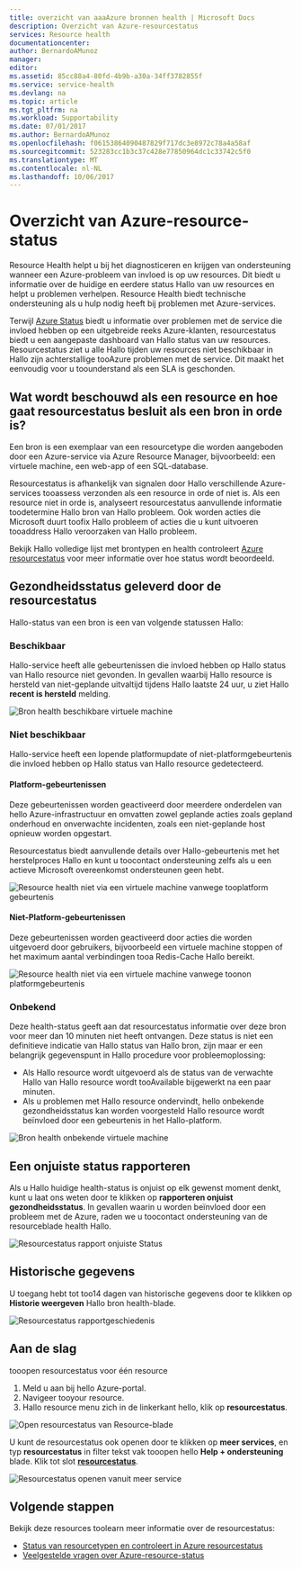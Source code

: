 ```yaml
---
title: overzicht van aaaAzure bronnen health | Microsoft Docs
description: Overzicht van Azure-resourcestatus
services: Resource health
documentationcenter: 
author: BernardoAMunoz
manager: 
editor: 
ms.assetid: 85cc88a4-80fd-4b9b-a30a-34ff3782855f
ms.service: service-health
ms.devlang: na
ms.topic: article
ms.tgt_pltfrm: na
ms.workload: Supportability
ms.date: 07/01/2017
ms.author: BernardoAMunoz
ms.openlocfilehash: f06153864090487829f717dc3e8972c78a4a58af
ms.sourcegitcommit: 523283cc1b3c37c428e77850964dc1c33742c5f0
ms.translationtype: MT
ms.contentlocale: nl-NL
ms.lasthandoff: 10/06/2017
---
```

# <a name="azure-resource-health-overview"></a>Overzicht van Azure-resource-status
 
Resource Health helpt u bij het diagnosticeren en krijgen van ondersteuning wanneer een Azure-probleem van invloed is op uw resources. Dit biedt u informatie over de huidige en eerdere status Hallo van uw resources en helpt u problemen verhelpen. Resource Health biedt technische ondersteuning als u hulp nodig heeft bij problemen met Azure-services.

Terwijl [Azure Status](https://status.azure.com) biedt u informatie over problemen met de service die invloed hebben op een uitgebreide reeks Azure-klanten, resourcestatus biedt u een aangepaste dashboard van Hallo status van uw resources. Resourcestatus ziet u alle Hallo tijden uw resources niet beschikbaar in Hallo zijn achterstallige tooAzure problemen met de service. Dit maakt het eenvoudig voor u toounderstand als een SLA is geschonden. 

## <a name="what-is-considered-a-resource-and-how-does-resource-health-decides-if-a-resource-is-healthy-or-not"></a>Wat wordt beschouwd als een resource en hoe gaat resourcestatus besluit als een bron in orde is?
Een bron is een exemplaar van een resourcetype die worden aangeboden door een Azure-service via Azure Resource Manager, bijvoorbeeld: een virtuele machine, een web-app of een SQL-database.

Resourcestatus is afhankelijk van signalen door Hallo verschillende Azure-services tooassess verzonden als een resource in orde of niet is. Als een resource niet in orde is, analyseert resourcestatus aanvullende informatie toodetermine Hallo bron van Hallo probleem. Ook worden acties die Microsoft duurt toofix Hallo probleem of acties die u kunt uitvoeren tooaddress Hallo veroorzaken van Hallo probleem. 

Bekijk Hallo volledige lijst met brontypen en health controleert [Azure resourcestatus](resource-health-checks-resource-types.md) voor meer informatie over hoe status wordt beoordeeld.

## <a name="health-status-provided-by-resource-health"></a>Gezondheidsstatus geleverd door de resourcestatus
Hallo-status van een bron is een van volgende statussen Hallo:

### <a name="available"></a>Beschikbaar
Hallo-service heeft alle gebeurtenissen die invloed hebben op Hallo status van Hallo resource niet gevonden. In gevallen waarbij Hallo resource is hersteld van niet-geplande uitvaltijd tijdens Hallo laatste 24 uur, u ziet Hallo **recent is hersteld** melding.

![Bron health beschikbare virtuele machine](./media/resource-health-overview/Available.png)

### <a name="unavailable"></a>Niet beschikbaar
Hallo-service heeft een lopende platformupdate of niet-platformgebeurtenis die invloed hebben op Hallo status van Hallo resource gedetecteerd.

#### <a name="platform-events"></a>Platform-gebeurtenissen
Deze gebeurtenissen worden geactiveerd door meerdere onderdelen van hello Azure-infrastructuur en omvatten zowel geplande acties zoals gepland onderhoud en onverwachte incidenten, zoals een niet-geplande host opnieuw worden opgestart.

Resourcestatus biedt aanvullende details over Hallo-gebeurtenis met het herstelproces Hallo en kunt u toocontact ondersteuning zelfs als u een actieve Microsoft overeenkomst ondersteunen geen hebt.

![Resource health niet via een virtuele machine vanwege tooplatform gebeurtenis](./media/resource-health-overview/Unavailable.png)

#### <a name="non-platform-events"></a>Niet-Platform-gebeurtenissen
Deze gebeurtenissen worden geactiveerd door acties die worden uitgevoerd door gebruikers, bijvoorbeeld een virtuele machine stoppen of het maximum aantal verbindingen tooa Redis-Cache Hallo bereikt.

![Resource health niet via een virtuele machine vanwege toonon platformgebeurtenis](./media/resource-health-overview/Unavailable_NonPlatform.png)

### <a name="unknown"></a>Onbekend
Deze health-status geeft aan dat resourcestatus informatie over deze bron voor meer dan 10 minuten niet heeft ontvangen. Deze status is niet een definitieve indicatie van Hallo status van Hallo bron, zijn maar er een belangrijk gegevenspunt in Hallo procedure voor probleemoplossing:
* Als Hallo resource wordt uitgevoerd als de status van de verwachte Hallo van Hallo resource wordt tooAvailable bijgewerkt na een paar minuten.
* Als u problemen met Hallo resource ondervindt, hello onbekende gezondheidsstatus kan worden voorgesteld Hallo resource wordt beïnvloed door een gebeurtenis in het Hallo-platform.

![Bron health onbekende virtuele machine](./media/resource-health-overview/Unknown.png)

## <a name="report-an-incorrect-status"></a>Een onjuiste status rapporteren
Als u Hallo huidige health-status is onjuist op elk gewenst moment denkt, kunt u laat ons weten door te klikken op **rapporteren onjuist gezondheidsstatus**. In gevallen waarin u worden beïnvloed door een probleem met de Azure, raden we u toocontact ondersteuning van de resourceblade health Hallo. 

![Resourcestatus rapport onjuiste Status](./media/resource-health-overview/incorrect-status.png)

## <a name="historical-information"></a>Historische gegevens
U toegang hebt tot too14 dagen van historische gegevens door te klikken op **Historie weergeven** Hallo bron health-blade. 

![Resourcestatus rapportgeschiedenis](./media/resource-health-overview/history-blade.png)

## <a name="getting-started"></a>Aan de slag
tooopen resourcestatus voor één resource
1.  Meld u aan bij hello Azure-portal.
2.  Navigeer tooyour resource.
3.  Hallo resource menu zich in de linkerkant hello, klik op **resourcestatus**.

![Open resourcestatus van Resource-blade](./media/resource-health-overview/from-resource-blade.png)

U kunt de resourcestatus ook openen door te klikken op **meer services**, en typ **resourcestatus** in filter tekst vak tooopen hello **Help + ondersteuning** blade. Klik tot slot [ **resourcestatus**](https://ms.portal.azure.com/#blade/Microsoft_Azure_Monitoring/AzureMonitoringBrowseBlade/resourceHealth).

![Resourcestatus openen vanuit meer service](./media/resource-health-overview/FromOtherServices.png)

## <a name="next-steps"></a>Volgende stappen

Bekijk deze resources toolearn meer informatie over de resourcestatus:
-  [Status van resourcetypen en controleert in Azure resourcestatus](resource-health-checks-resource-types.md)
-  [Veelgestelde vragen over Azure-resource-status](resource-health-faq.md)




